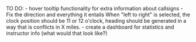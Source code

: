 TO DO:
    - hover tooltip functionality for extra information about callsigns
    - Fix the direction and everything it entails
        When "left to right" is selected, the clock position should be 11 or 12 o'clock, heading should be generated in a way that is conflicts in X miles.
    - create a dashboard for statistics and instructor info (what would that look like?)